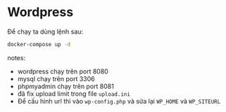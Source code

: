 # Wordpress

Để chạy ta dùng lệnh sau:

```bash
docker-compose up -d
```

notes:

- wordpress chạy trên port 8080
- mysql chạy trên port 3306
- phpmyadmin chạy trên port 8081
- đã fix upload limit trong file `upload.ini`
- Để cấu hình url thì vào `wp-config.php` và sửa lại `WP_HOME` và `WP_SITEURL`
